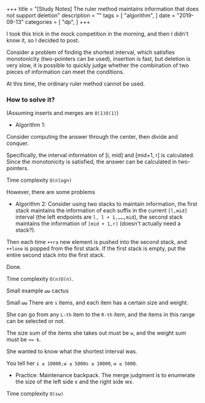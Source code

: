 +++
title = "[Study Notes] The ruler method maintains information that does not support deletion"
description = ""
tags = [
    "algorithm",
]
date = "2019-09-13"
categories = [
    "dp",
]
+++

I took this trick in the mock competition in the morning, and then I didn't know it, so I decided to post.

Consider a problem of finding the shortest interval, which satisfies monotonicity (two-pointers can be used), insertion is fast, but deletion is very slow, it is possible to quickly judge whether the combination of two pieces of information can meet the conditions.

At this time, the ordinary ruler method cannot be used.

### How to solve it?

(Assuming inserts and merges are `O(1)O(1)`)

- Algorithm 1:

Consider computing the answer through the center, then divide and conquer.

Specifically, the interval information of [i, mid] and [mid+1, r] is calculated. Since the monotonicity is satisfied, the answer can be calculated in two-pointers.

Time complexity `O(nlogn)`

However, there are some problems

- Algorithm 2:
Consider using two stacks to maintain information, the first stack maintains the information of each suffix in the current `[l,mid]` interval (the left endpoints are `l, l + 1,……,mid`), the second stack maintains the information of `[mid + 1,r]` (doesn't actually need a stack?).

Then each time `++ra` new element is pushed into the second stack, and `++lone` is popped from the first stack. If the first stack is empty, put the entire second stack into the first stack.

Done.

Time complexity `O(n)O(n)`.

Small example `ωω` cactus

Small `ωω` There are `s` items, and each item has a certain size and weight.

She can go from any `L-th` item to the `R-th` item, and the items in this range can be selected or not.

The size sum of the items she takes out must be `w`, and the weight sum must be `<= k`.

She wanted to know what the shortest interval was.

You tell her `s ≤ 10000,w ≤ 5000s ≤ 10000`, `w ≤ 5000`.

- Practice:
Maintenance backpack. The merge judgment is to enumerate the size of the left side x and the right side wx.

Time complexity `O(sw)`
